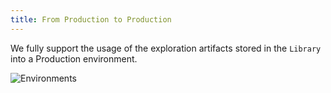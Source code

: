 ```yaml
---
title: From Production to Production
---
```


We fully support the usage of the exploration artifacts stored in the `Library` into a Production environment.

![Environments](/images/datalayer/environments.svg "Environments")
